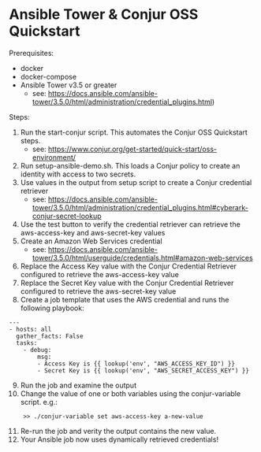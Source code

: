 # Ansible Tower & Conjur OSS Quickstart

Prerequisites:
 - docker
 - docker-compose
 - Ansible Tower v3.5 or greater
   * see: https://docs.ansible.com/ansible-tower/3.5.0/html/administration/credential_plugins.html)

Steps:
1) Run the start-conjur script. This automates the Conjur OSS Quickstart steps.
   * see: https://www.conjur.org/get-started/quick-start/oss-environment/
2) Run setup-ansible-demo.sh. This loads a Conjur policy to create an identity with access to two secrets.
3) Use values in the output from setup script to create a Conjur credential retriever
   * see: https://docs.ansible.com/ansible-tower/3.5.0/html/administration/credential_plugins.html#cyberark-conjur-secret-lookup
4) Use the test button to verify the credential retriever can retrieve the aws-access-key and aws-secret-key values
5) Create an Amazon Web Services credential
   * see: https://docs.ansible.com/ansible-tower/3.5.0/html/userguide/credentials.html#amazon-web-services
6) Replace the Access Key value with the Conjur Credential Retriever configured to retrieve the aws-access-key value
7) Replace the Secret Key value with the Conjur Credential Retriever configured to retrieve the aws-secret-key value
8) Create a job template that uses the AWS credential and runs the following playbook:
```
---
- hosts: all
  gather_facts: False
  tasks:
    - debug:
        msg:
        - Access Key is {{ lookup('env', "AWS_ACCESS_KEY_ID") }}
        - Secret Key is {{ lookup('env', "AWS_SECRET_ACCESS_KEY") }}
```
9) Run the job and examine the output
10) Change the value of one or both variables using the conjur-variable script.
    e.g.:
```
	>> ./conjur-variable set aws-access-key a-new-value
```
11) Re-run the job and verity the output contains the new value.
12) Your Ansible job now uses dynamically retrieved credentials!
